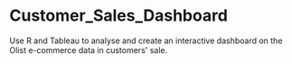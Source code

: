 # Customer_Sales_Dashboard
Use R and Tableau to analyse and create an interactive dashboard on the Olist e-commerce data in customers' sale.
